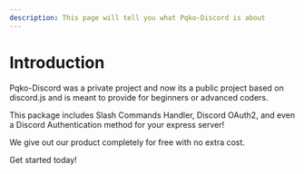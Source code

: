 ```yaml
---
description: This page will tell you what Pqko-Discord is about
---
```


# Introduction

Pqko-Discord was a private project and now its a public project based on discord.js and is meant to provide for beginners or advanced coders.

This package includes Slash Commands Handler, Discord OAuth2, and even a Discord Authentication method for your express server!

We give out our product completely for free with no extra cost.

Get started today!
